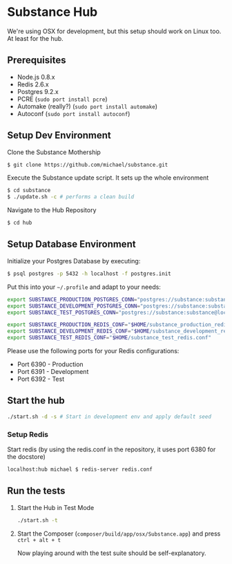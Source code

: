 Substance Hub
===

We're using OSX for development, but this setup should work on Linux too. At least for the hub.

## Prerequisites


- Node.js 0.8.x
- Redis 2.6.x
- Postgres 9.2.x
- PCRE (`sudo port install pcre`)
- Automake (really?) (`sudo port install automake`)
- Autoconf (`sudo port install autoconf`)


## Setup Dev Environment

Clone the Substance Mothership

```bash
$ git clone https://github.com/michael/substance.git
```

Execute the Substance update script. It sets up the whole environment

```bash
$ cd substance
$ ./update.sh -c # performs a clean build
```

Navigate to the Hub Repository

```bash
$ cd hub
```

## Setup Database Environment

Initialize your Postgres Database by executing:

```bash
$ psql postgres -p 5432 -h localhost -f postgres.init
```

Put this into your `~/.profile` and adapt to your needs:

```bash
export SUBSTANCE_PRODUCTION_POSTGRES_CONN="postgres://substance:substance@localhost:5432/substance"
export SUBSTANCE_DEVELOPMENT_POSTGRES_CONN="postgres://substance:substance@localhost:5432/substance_development"
export SUBSTANCE_TEST_POSTGRES_CONN="postgres://substance:substance@localhost:5432/substance_test"

export SUBSTANCE_PRODUCTION_REDIS_CONF="$HOME/substance_production_redis.conf"
export SUBSTANCE_DEVELOPMENT_REDIS_CONF="$HOME/substance_development_redis.conf"
export SUBSTANCE_TEST_REDIS_CONF="$HOME/substance_test_redis.conf"
```

Please use the following ports for your Redis configurations:

- Port 6390 - Production
- Port 6391 - Development
- Port 6392 - Test


## Start the hub

```bash
./start.sh -d -s # Start in development env and apply default seed
```

### Setup Redis

Start redis (by using the redis.conf in the repository, it uses port 6380 for the docstore)

```bash
localhost:hub michael $ redis-server redis.conf
```

## Run the tests

1. Start the Hub in Test Mode

   ```bash
   ./start.sh -t
   ```

2. Start the Composer (`composer/build/app/osx/Substance.app`) and press `ctrl + alt + t`

   Now playing around with the test suite should be self-explanatory.
